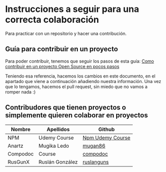 # Instrucciones a seguir para una correcta colaboración
Para practicar con un repositorio y hacer una contribución.

## Guía para contribuir en un proyecto

Para poder contribuir, tenemos que seguir los pasos de esta guía: [Como contribuir en un proyecto Open Source en pocos pasos](./CONTRIBUTING.md)

Teniendo esa referencia, hacemos los cambios en este documento, en el apartado que viene a continuación añadiendo nuestra información. Una vez que lo tengamos, hacemos el pull request, sin miedo que no vamos a romper nada :)

## Contribudores que tienen proyectos o simplemente quieren colaborar en proyectos

|  Nombre |  Apellidos |  Github | 
|---|---|---|
| NPM  | Udemy Course  | [Npm Udemy Course](https://github.com/npm-udemy-course) |
| Anartz  | Mugika Ledo  | [mugan86](https://github.com/mugan86) |
| Compodoc | Course  |  [compodoc](https://github.com/compodoc-course) |
| RusGunX  | Ruslán González  | [ruslanguns](https://github.com/ruslanguns) |
